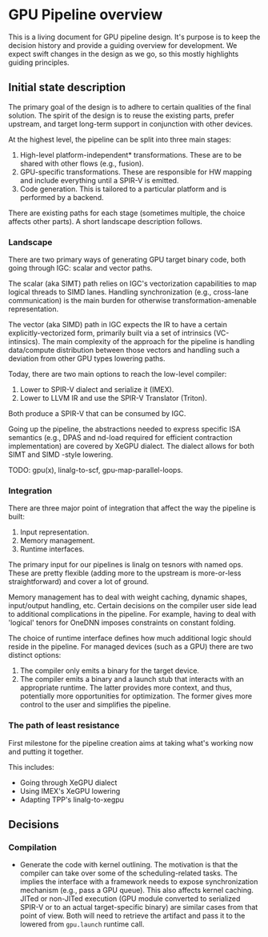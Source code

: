 # GPU Pipeline overview

This is a living document for GPU pipeline design. It's purpose is to keep the decision history and provide a guiding overview for development. We expect swift changes in the design as we go, so this mostly highlights guiding principles.

## Initial state description

The primary goal of the design is to adhere to certain qualities of the final solution.
The spirit of the design is to reuse the existing parts, prefer upstream, and target long-term support in conjunction with other devices.

At the highest level, the pipeline can be split into three main stages:
1. High-level platform-independent* transformations. These are to be shared with other flows (e.g., fusion).
2. GPU-specific transformations. These are responsible for HW mapping and include everything until a SPIR-V is emitted.
3. Code generation. This is tailored to a particular platform and is performed by a backend.

There are existing paths for each stage (sometimes multiple, the choice affects other parts). A short landscape description follows.

### Landscape
There are two primary ways of generating GPU target binary code, both going through IGC: scalar and vector paths.

The scalar (aka SIMT) path relies on IGC's vectorization capabilities to map logical threads to SIMD lanes. Handling synchronization (e.g., cross-lane communication) is the main burden for otherwise transformation-amenable representation. 

The vector (aka SIMD) path in IGC expects the IR to have a certain explicitly-vectorized form, primarily built via a set of intrinsics (VC-intinsics). The main complexity of the approach for the pipeline is handling data/compute distribution between those vectors and handling such a deviation from other GPU types lowering paths.

Today, there are two main options to reach the low-level compiler:
1. Lower to SPIR-V dialect and serialize it (IMEX).
2. Lower to LLVM IR and use the SPIR-V Translator (Triton).

Both produce a SPIR-V that can be consumed by IGC.

Going up the pipeline, the abstractions needed to express specific ISA semantics (e.g., DPAS and nd-load required for efficient contraction implementation) are covered by XeGPU dialect. The dialect allows for both SIMT and SIMD -style lowering.

TODO: gpu(x), linalg-to-scf, gpu-map-parallel-loops.

### Integration
There are three major point of integration that affect the way the pipeline is built:
1. Input representation.
2. Memory management.
3. Runtime interfaces.

The primary input for our pipelines is linalg on tesnors with named ops. These are pretty flexible (adding more to the upstream is more-or-less straightforward) and cover a lot of ground.

Memory management has to deal with weight caching, dynamic shapes, input/output handling, etc. Certain decisions on the compiler user side lead to additional complications in the pipeline.
For example, having to deal with 'logical' tenors for OneDNN imposes constraints on constant folding.

The choice of runtime interface defines how much additional logic should reside in the pipeline. For managed devices (such as a GPU) there are two distinct options:
1. The compiler only emits a binary for the target device.
2. The compiler emits a binary and a launch stub that interacts with an appropriate runtime.
The latter provides more context, and thus, potentially more opportunities for optimization. The former gives more control to the user and simplifies the pipeline.

### The path of least resistance
First milestone for the pipeline creation aims at taking what's working now and putting it together.

This includes:
- Going through XeGPU dialect
- Using IMEX's XeGPU lowering
- Adapting TPP's linalg-to-xegpu

## Decisions

### Compilation
* Generate the code with kernel outlining. The motivation is that the compiler can take over some of the scheduling-related tasks. The implies the interface with a framework needs to expose synchronization mechanism (e.g., pass a GPU queue). This also affects kernel caching. JITed or non-JITed execution (GPU module converted to serialized SPIR-V or to an actual target-specific binary) are similar cases from that point of view. Both will need to retrieve the artifact and pass it to the lowered from `gpu.launch` runtime call.
